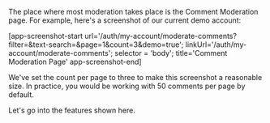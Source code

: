 The place where most moderation takes place is the Comment Moderation page. For example, here's a screenshot of our current demo account:

[app-screenshot-start url='/auth/my-account/moderate-comments?filter=&text-search=&page=1&count=3&demo=true'; linkUrl='/auth/my-account/moderate-comments'; selector = 'body'; title='Comment Moderation Page' app-screenshot-end]

We've set the count per page to three to make this screenshot a reasonable size. In practice, you would be working with 50 comments per page by default.

Let's go into the features shown here.

